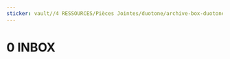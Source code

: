 ```yaml
---
sticker: vault//4 RESSOURCES/Pièces Jointes/duotone/archive-box-duotone.svg
---
```

# 0 INBOX























